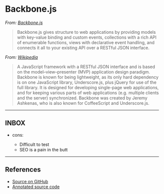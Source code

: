 # Backbone.js

*From: [Backbone.js](http://backbonejs.org)*

> Backbone.js gives structure to web applications by providing models with key-value binding and custom events, collections with a rich API of enumerable functions, views with declarative event handling, and connects it all to your existing API over a RESTful JSON interface.

*From: [Wikipedia](https://en.wikipedia.org/wiki/Backbone.js)*

> A JavaScript framework with a RESTful JSON interface and is based on the model–view–presenter (MVP) application design paradigm. Backbone is known for being lightweight, as its only hard dependency is on one JavaScript library, Underscore.js, plus jQuery for use of the full library. It is designed for developing single-page web applications, and for keeping various parts of web applications (e.g. multiple clients and the server) synchronized. Backbone was created by Jeremy Ashkenas, who is also known for CoffeeScript and Underscore.js.

---

## INBOX

-   cons:

    -   Difficult to test
    -   SEO is a pain in the butt

---

## References

-   [Source on GitHub](https://github.com/jashkenas/backbone)
-   [Annotated source code](http://backbonejs.org/docs/backbone.html)
